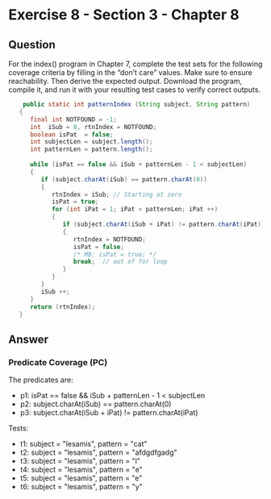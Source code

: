 # Exercise 8 - Section 3 - Chapter 8

## Question
For the index() program in Chapter 7, complete the test sets for the following coverage criteria by filling in the “don’t care” values. Make sure to ensure reachability. Then derive the expected output. Download the program, compile it, and run it with your resulting test cases to verify correct outputs.

```java
	public static int patternIndex (String subject, String pattern)
   {
      final int NOTFOUND = -1;
      int  iSub = 0, rtnIndex = NOTFOUND;
      boolean isPat  = false;
      int subjectLen = subject.length();
      int patternLen = pattern.length();
   
      while (isPat == false && iSub + patternLen - 1 < subjectLen)
      {
         if (subject.charAt(iSub) == pattern.charAt(0))
         {
            rtnIndex = iSub; // Starting at zero
            isPat = true;
            for (int iPat = 1; iPat < patternLen; iPat ++)
            {
               if (subject.charAt(iSub + iPat) != pattern.charAt(iPat))
               {
                  rtnIndex = NOTFOUND;
                  isPat = false;
                  /* MB: isPat = true; */
                  break;  // out of for loop
               }
            }
         }
         iSub ++;
      }
      return (rtnIndex);
   }
```

## Answer

### Predicate Coverage (PC)
The predicates are:  
- p1: isPat == false && iSub + patternLen - 1 < subjectLen  
- p2: subject.charAt(iSub) == pattern.charAt(0)  
- p3: subject.charAt(iSub + iPat) != pattern.charAt(iPat)  

Tests:
- t1: subject = "lesamis", pattern = "cat"
- t2: subject = "lesamis", pattern = "afdgdfgadg"
- t3: subject = "lesamis", pattern = "l"
- t4: subject = "lesamis", pattern = "e"
- t5: subject = "lesamis", pattern = "e"
- t6: subject = "lesamis", pattern = "y"

